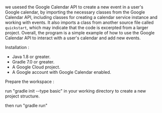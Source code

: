 we usesed the Google Calendar API to create a new event in a user's Google calendar, by importing the necessary classes from the Google Calendar API, including classes for creating a calendar service instance and working with events. It also imports a class from another source file called `quickstart`, which may indicate that the code is excerpted from a larger project. 
Overall, the program is a simple example of how to use the Google Calendar API to interact with a user's calendar and add new events.



Installation :

* Java 1.8 or greater.
* Gradle 7.0 or greater.
* A Google Cloud project.
* A Google account with Google Calendar enabled.



Prepare the workspace :

run "gradle init --type basic" in your working directory to create a new project structure.

then run "gradle run"



